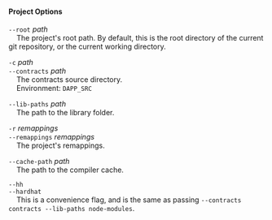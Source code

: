 #### Project Options

`--root` *path*  
&nbsp;&nbsp;&nbsp;&nbsp;The project's root path. By default, this is the root directory of the current git repository, or the current working directory.

`-c` *path*  
`--contracts` *path*  
&nbsp;&nbsp;&nbsp;&nbsp;The contracts source directory.  
&nbsp;&nbsp;&nbsp;&nbsp;Environment: `DAPP_SRC`

`--lib-paths` *path*  
&nbsp;&nbsp;&nbsp;&nbsp;The path to the library folder.

`-r` *remappings*  
`--remappings` *remappings*  
&nbsp;&nbsp;&nbsp;&nbsp;The project's remappings.

`--cache-path` *path*  
&nbsp;&nbsp;&nbsp;&nbsp;The path to the compiler cache.

`--hh`  
`--hardhat`  
&nbsp;&nbsp;&nbsp;&nbsp;This is a convenience flag, and is the same as passing `--contracts contracts --lib-paths node-modules`.
